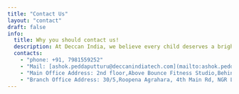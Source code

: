 ```yaml
---
title: "Contact Us"
layout: "contact"
draft: false
info: 
  title: Why you should contact us!
  description: At Deccan India, we believe every child deserves a bright future and it starts with quality education.
  contacts: 
    - "phone: +91, 7981559252"
    - "Mail: [ashok.peddaputturu@deccanindiatech.com](mailto:ashok.peddaputturu@deccanindiatech.com)"
    - "Main Office Address: 2nd floor,Above Bounce Fitness Studio,Behind Gandhi Statue,MR Palli Circle,New Balaji Colony,Tirupathi A.P-517501"
    - "Branch Office Address: 30/5,Roopena Agrahara, 4th Main Rd, NGR Layout, BTM, Bengaluru, Karnataka-560068"
---
```

